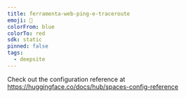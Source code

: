```yaml
---
title: ferramenta-web-ping-e-traceroute
emoji: 🐳
colorFrom: blue
colorTo: red
sdk: static
pinned: false
tags:
  - deepsite
---
```


Check out the configuration reference at https://huggingface.co/docs/hub/spaces-config-reference
